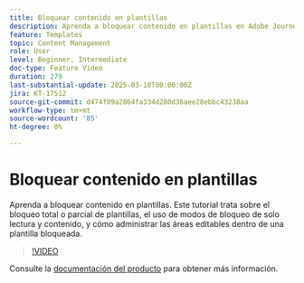 ```yaml
---
title: Bloquear contenido en plantillas
description: Aprenda a bloquear contenido en plantillas en Adobe Journey Optimizer (AJO). Este tutorial trata sobre el bloqueo total o parcial de plantillas, el uso de modos de bloqueo de solo lectura y contenido, y cómo administrar las áreas editables dentro de una plantilla bloqueada.
feature: Templates
topic: Content Management
role: User
level: Beginner, Intermediate
doc-type: Feature Video
duration: 279
last-substantial-update: 2025-03-10T00:00:00Z
jira: KT-17512
source-git-commit: d474f09a2864fa334d280d36aee28ebbc43238aa
workflow-type: tm+mt
source-wordcount: '85'
ht-degree: 0%

---
```



# Bloquear contenido en plantillas

Aprenda a bloquear contenido en plantillas. Este tutorial trata sobre el bloqueo total o parcial de plantillas, el uso de modos de bloqueo de solo lectura y contenido, y cómo administrar las áreas editables dentro de una plantilla bloqueada.

>[!VIDEO](https://video.tv.adobe.com/v/3451591/?learn=on&enablevpops)

Consulte la [documentación del producto](https://experienceleague.adobe.com/en/docs/journey-optimizer/using/content-management/content-templates/content-locking) para obtener más información.
